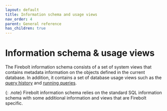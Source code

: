 ```yaml
---
layout: default
title: Information schema and usage views
nav_order: 4
parent: General reference
has_children: true
---
```


# Information schema & usage views

The Firebolt information schema consists of a set of system views that contains metadata information on the objects defined in the current database. In addition, it contains a set of database usage views such as the [query history](query-history-view.md) and [running queries](running-queries.md).

{: .note}
Firebolt information schema relies on the standard SQL information schema with some additional information and views that are Firebolt specific.
